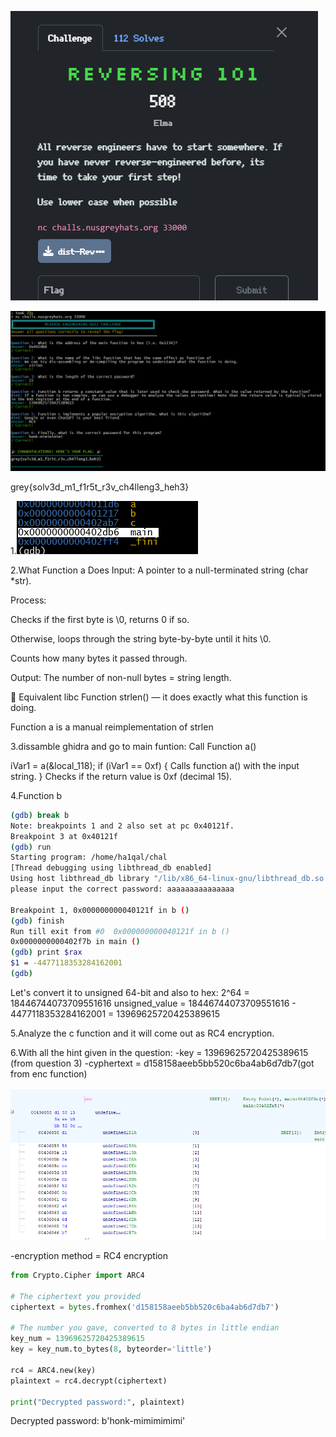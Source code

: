 ![reversing 101](<Screenshots/reversing 101.png>)

![reverse answer](Screenshots/reverse101.png)

grey{solv3d_m1_f1r5t_r3v_ch4lleng3_heh3}

1.![gdb](Screenshots/gdb.png)

2.What Function a Does
Input: A pointer to a null-terminated string (char *str).

Process:

Checks if the first byte is \0, returns 0 if so.

Otherwise, loops through the string byte-by-byte until it hits \0.

Counts how many bytes it passed through.

Output: The number of non-null bytes = string length.

🔁 Equivalent libc Function
strlen() — it does exactly what this function is doing.

Function a is a manual reimplementation of strlen

3.dissamble ghidra and go to main funtion:
Call Function a()


iVar1 = a(&local_118);
if (iVar1 == 0xf) {
Calls function a() with the input string.
}
Checks if the return value is 0xf (decimal 15).

4.Function b 
```bash
(gdb) break b
Note: breakpoints 1 and 2 also set at pc 0x40121f.
Breakpoint 3 at 0x40121f
(gdb) run
Starting program: /home/ha1qal/chal
[Thread debugging using libthread_db enabled]
Using host libthread_db library "/lib/x86_64-linux-gnu/libthread_db.so.1".
please input the correct password: aaaaaaaaaaaaaaa

Breakpoint 1, 0x000000000040121f in b ()
(gdb) finish
Run till exit from #0  0x000000000040121f in b ()
0x0000000000402f7b in main ()
(gdb) print $rax
$1 = -4477118353284162001
(gdb)
```

Let's convert it to unsigned 64-bit and also to hex:
2^64 = 18446744073709551616
unsigned_value = 18446744073709551616 - 4477118353284162001
               = 13969625720425389615

5.Analyze the c function and it will come out as RC4 encryption.

6.With all the hint given in the question:
-key = 13969625720425389615 (from question 3)
-cyphertext = d158158aeeb5bb520c6ba4ab6d7db7(got from enc function)

![enc](Screenshots/enc.png)

-encryption method = RC4 encryption

```python
from Crypto.Cipher import ARC4

# The ciphertext you provided
ciphertext = bytes.fromhex('d158158aeeb5bb520c6ba4ab6d7db7')

# The number you gave, converted to 8 bytes in little endian
key_num = 13969625720425389615
key = key_num.to_bytes(8, byteorder='little')

rc4 = ARC4.new(key)
plaintext = rc4.decrypt(ciphertext)

print("Decrypted password:", plaintext)
```

Decrypted password: b'honk-mimimimimi'
